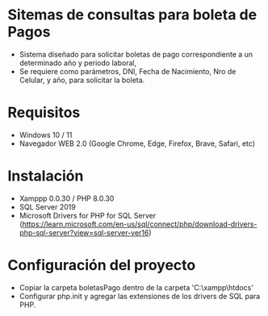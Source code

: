 # Sitemas de consultas para boleta de Pagos
* Sistema diseñado para solicitar boletas de pago correspondiente a un determinado año y periodo laboral,
* Se requiere como parámetros, DNI, Fecha de Nacimiento, Nro de Celular, y año, para solicitar la boleta.

# Requisitos
* Windows 10 / 11
* Navegador WEB 2.0 (Google Chrome, Edge, Firefox, Brave, Safari, etc)

# Instalación
* Xamppp 0.0.30 / PHP 8.0.30
* SQL Server 2019
* Microsoft Drivers for PHP for SQL Server (https://learn.microsoft.com/en-us/sql/connect/php/download-drivers-php-sql-server?view=sql-server-ver16)

# Configuración del proyecto
* Copiar la carpeta boletasPago dentro de la carpeta 'C:\xampp\htdocs'
* Configurar php.init y agregar las extensiones de los drivers de SQL para PHP.
